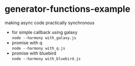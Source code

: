 # generator-functions-example
making async code practically synchronous 

- for simple callback using galaxy   
  ```node --harmony with_galaxy.js```  
- promise with q  
```node --harmony with_q.js```  
- promise with bluebird  
```node --harmony with_bluebird.js```